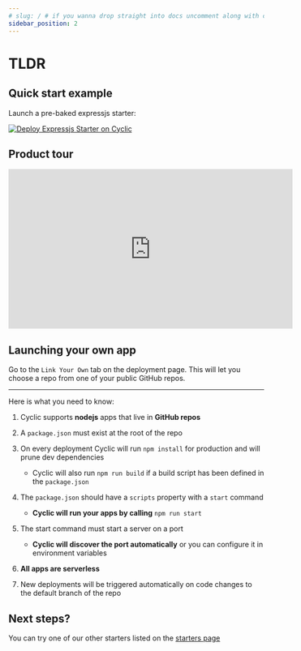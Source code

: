 ```yaml
---
# slug: / # if you wanna drop straight into docs uncomment along with config change
sidebar_position: 2
---
```


# TLDR

## Quick start example

Launch a pre-baked expressjs starter:

[![Deploy Expressjs Starter on Cyclic](/img/cyclic/deploy.svg)](https://app.cyclic.sh/api/app/deploy/cyclic-software/express-hello-world)


## Product tour

<iframe width="560" height="315" src="https://www.youtube.com/embed/UnhTGEtOD6M" title="YouTube video player" frameborder="0" allow="accelerometer; autoplay; clipboard-write; encrypted-media; gyroscope; picture-in-picture" allowfullscreen></iframe>

## Launching your own app

Go to the `Link Your Own` tab on the deployment page. This will let you choose a repo from one of your public GitHub repos.

---------
Here is what you need to know:

1. Cyclic supports **nodejs** apps that live in **GitHub repos**
2. A `package.json` must exist at the root of the repo
3. On every deployment Cyclic will run `npm install` for production and will prune dev dependencies 
   - Cyclic will also run `npm run build` if a build script has been defined in the `package.json`
4. The `package.json` should have a `scripts` property with a `start` command

   - **Cyclic will run your apps by calling** `npm run start`
5. The start command must start a server on a port

   - **Cyclic will discover the port automatically** or you can configure it in environment variables
6. **All apps are serverless**
7. New deployments will be triggered automatically on code changes to the default branch of the repo

## Next steps?

You can try one of our other starters listed on the [starters page](/overview/starters)
